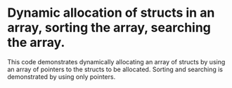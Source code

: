 # Dynamic allocation of structs in an array, sorting the array, searching the array.

This code demonstrates dynamically allocating an array of structs by using an array of pointers
to the structs to be allocated. Sorting and searching is demonstrated by using only pointers.
